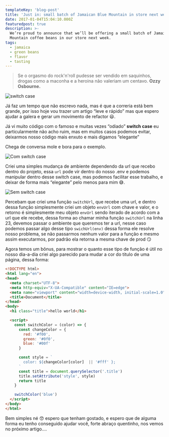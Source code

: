 ```yaml
---
templateKey: 'blog-post'
title: 'Just in: small batch of Jamaican Blue Mountain in store next week'
date: 2017-01-04T15:04:10.000Z
featuredpost: true
description: >-
  We’re proud to announce that we’ll be offering a small batch of Jamaica Blue
  Mountain coffee beans in our store next week.
tags:
  - jamaica
  - green beans
  - flavor
  - tasting
---
```


>Se o orgasmo do rock'n'roll pudesse ser vendido em saquinhos, drogas como a maconha e a heroina não valeriam um centavo. **Ozzy Osbourne.**

![switch case](https://miro.medium.com/max/1400/1*Bz_rP218pB2J8ru05m9EJQ.png)

Já faz um tempo que não escrevo nada, mas é que a correria está bem grande, por isso hoje vou trazer um artigo “leve e rápido” mas que espero ajudar a galera e gerar um movimento de refactor 😃.

Já vi muito código com o famoso e muitas vezes “odiado” **switch case** eu particularmente não acho ruim, mas em muitos casos podemos evitar, deixarmos nosso código mais enxuto e mais digamos “elegante”

Chega de conversa mole e bora para o exemplo.

![Com switch case](https://miro.medium.com/max/1400/1*knnq80REpE5RQW952TxaXw.png)

Criei uma simples mudança de ambiente dependendo da url que recebo dentro do projeto, essa `url` pode vir dentro do nosso .env e podemos manipular dentro desse switch case, mas podemos facilitar esse trabalho, e deixar de forma mais “elegante” pelo menos para mim 😅.

![Sem switch case](https://miro.medium.com/max/1400/1*Cjdo35r-Apcl0who1jQmtQ.png)

Percebam que criei uma função `switchUrl`, que recebe uma url, e dentro dessa função simplesmente criei um objeto `envUrl` com chave e valor, e o retorno é simplesmente meu objeto `envUrl` sendo iterado de acordo com a url que ele recebe, dessa forma ao chamar minha função `switchUrl` na linha 23, devemos passar o ambiente que queremos ter a url, nesse caso podemos passar algo desse tipo `swichUrl(env)` dessa forma ele resolve nosso problema, se não passarmos nenhum valor para a função e mesmo assim executarmos, por padrão ela retorna a mesma chave de prod 😏

Agora temos um bônus, para mostrar o quanto esse tipo de função é útil no nosso dia-a-dia criei algo parecido para mudar a cor do titulo de uma página, dessa forma:

```html
<!DOCTYPE html>
<html lang="en">
<head>
  <meta charset="UTF-8">
  <meta http-equiv="X-UA-Compatible" content="IE=edge">
  <meta name="viewport" content="width=device-width, initial-scale=1.0">
  <title>Document</title>
</head>
<body>
  <h1 class="title">hello world</h1>

  <script>
    const switchColor = (color) => {
      const changeColor = {
        red: '#f00',
        green: '#0f0',
        blue: '#00f'
      }

      const style = `
        color: ${changeColor[color]  || '#fff' };
      `
      const title = document.querySelector('.title')
      title.setAttribute('style', style)
      return title
    }

    switchColor('blue')
  </script>
</body>
</html>
```

Bem simples né 😙 espero que tenham gostado, e espero que de alguma forma eu tenho conseguido ajudar você, forte abraço quentinho, nos vemos no próximo artigo….
